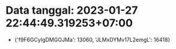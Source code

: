 # Data tanggal: 2023-01-27 22:44:49.319253+07:00

* {'f9F6GCyIgDMGOJMa': 13060, 'JLMxDYMv17L2emgL': 16418}
